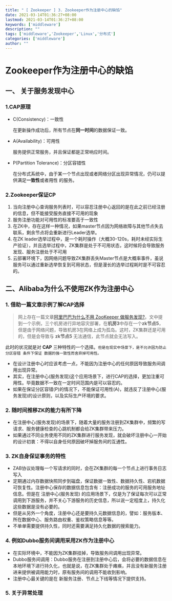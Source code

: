 ```yaml
---
title: " [ Zookeeper ] 3. Zookeeper作为注册中心的缺馅"
date: 2021-03-14T01:36:27+08:00
lastmod: 2021-03-14T01:36:27+08:00
keywords: ['middleware']
description: ""
tags: ['middleware','Zookeeper','Linux','分布式']
categories: ['middleware']
author: ""
---
```

# Zookeeper作为注册中心的缺馅
## 一、 关于**服务发现中心**
### 1.CAP原理
+ C(Consistency)：一致性

    在更新操作成功后，所有节点在**同一时间**的数据保证一致。
+ A(Availability)：可用性

    服务提供正常服务，并且保证都是正常响应时间。
+ P(Partition Tolerance)：分区容错性

    在分布式系统中，由于某一个节点出现或者网络分区出现异常情况，仍可以提供满足**一致性**或者用性 的服务。
  
### 2.Zookeeper保证CP

1. 当向注册中心查询服务列表时，可以容忍注册中心返回的是在此之前已经注册的信息，但不能接受服务直接不可用的现象
2. 服务注册功能对可用性的标准要高于一致性
3. 在ZK中，存在这样一种情况，如果master节点因为网络故障与其他节点失去联系，剩余节点将会重新进行Leader选举。
4. 在ZK leader选举过程中，是一个耗时操作（大概30-120s，耗时未经实际生产验证），并且选举过程中，ZK集群是处于不可用状态，这时候将会导致服务发现、服务注册处于不可用
5. 云部署环境下，因网络问题导致ZK集群丢失Master节点是大概率事件，虽说服务可以通过重新选举恢复到可用状态，但是漫长的选举过程耗时是不可容忍的。

## 二、Alibaba为什么不使用ZK作为注册中心

### 1. 借助一篇文章示例了解CAP选择

> 网上存在一篇文章[阿里巴巴为什么不用 ZooKeeper 做服务发现?](https://developer.aliyun.com/article/599997)。文中提到一个示例，三个机房进行异地容灾部署，在**机房3**中存在一个**zk节点5**，但是由于网络问题，导致机房3在网络上成为孤岛。这时，ZK集群还是可用的，但是会导致与 **zk节点5** 无法通信，此节点就会无法写入。

此时的状况就是对 **CAP** 三种特性的一个选择。`但是在现实中场景下，是不允许因为防止分区容错 条件下保证 数据的强一致性而舍弃掉可用性。`

+ 在设计注册中心时应该考虑一点，不能因为注册中心的任何原因导致服务间调用出现异常。
+ 其实，在注册中心(服务发现)这个应用场景下，进行CAP的选择，更加注重可用性。毕竟数据不一致在一定时间范围内是可以容忍的。
+ 如果在保证分区容错(P)的情况下，不能保证可用性(A)，就违反了注册中心(服务发现)的设计原则，以及实际生产环境的要求。

### 2. 随时间推移ZK的能力有所下降

+ 在注册中心(服务发现)的场景下，随着大量的服务注册到ZK集群中，频繁的写请求、服务健康检查的心跳机制都会给ZK集群带来压力。
+ 如果通过不同业务使用不同的ZK集群进行服务发现，就会破坏注册中心一开始的设计初衷：不得以自身任何原因破坏掉服务间的互通性。

### 3. ZK自身保证事务的特性
+ ZAB协议处理每一个写请求的同时，会在ZK集群的每一个节点上进行事务日志写入
+ 定期通过内存数据快照同步到磁盘，保证数据一致性、数据持久性、宕机数据可恢复性。注册中心保存的数据信息包含有：注册成功的服务的可用服务地址信息。但是在 注册中心(服务发现) 的应用场景下，仅是为了保证每次可以正常调用到下游服务，并不关心下游服务的历史信息，所以说一定程度上，持久化这些数据是没有必要的。
+ 但是从另外一个角度，注册中心还是要持久元数据信息的，譬如：服务版本、所在数据中心、服务路由权重、鉴权策略信息等等。
+ 不单单需要提供持久性，同时还需要满足持久化数据的搜索能力。

### 4. 例如Dubbo服务间调用采用ZK作为注册中心
+ 在实际环境中，不能因为ZK集群挂掉，导致服务间调用出现异常。
+ Dubbo服务间调用：Dubbo服务在注册到注册中心后，会将必要的数据信息在本地环境下进行持久化，也就是说，在ZK集群处于瘫痪，并且没有新服务注册进来提供被调用能力时，原有服务间的调用不能收到影响。
+ 注册中心最关键的是在 新服务注册、节点上下线等情况下提供支持。

### 5. 关于异常处理

